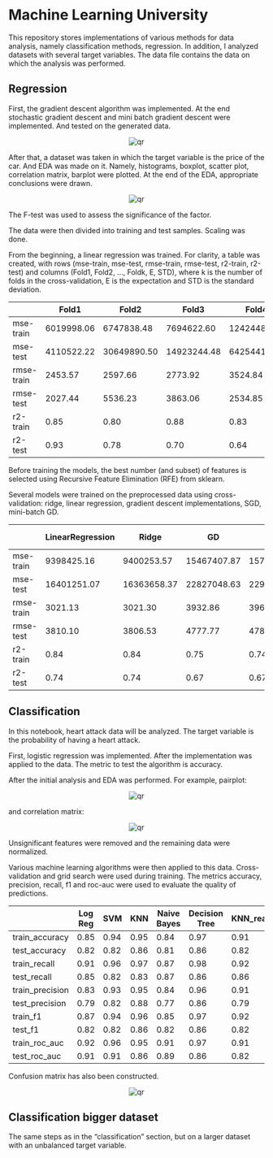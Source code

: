 # Machine Learning University

This repository stores implementations of various methods for data analysis, namely classification methods, regression. In addition, I analyzed datasets with several target variables. The data file contains the data on which the analysis was performed. 

## Regression

First, the gradient descent algorithm was implemented. At the end stochastic gradient descent and mini batch gradient descent were implemented. And tested on the generated data.

<div align="center">
 <img  src="https://github.com/user-attachments/assets/3bd1acff-072a-44a1-a8e4-ae3ff3049664" alt="qr"/>
</div>

After that, a dataset was taken in which the target variable is the price of the car. And EDA was made on it. Namely, histograms, boxplot, scatter plot, correlation matrix, barplot were plotted. At the end of the EDA, appropriate conclusions were drawn.

<div align="center">
 <img  src="https://github.com/user-attachments/assets/7e8009fc-9ed6-4ea3-b6c4-db77599a669c" alt="qr"/>
</div>

The F-test was used to assess the significance of the factor. 

The data were then divided into training and test samples. Scaling was done.

From the beginning, a linear regression was trained. For clarity, a table was created, with rows (mse-train, mse-test, rmse-train, rmse-test, r2-train, r2-test) and columns (Fold1, Fold2, ..., Foldk, E, STD), where k is the number of folds in the cross-validation, E is the expectation and STD is the standard deviation.
	
					

|           | Fold1          | Fold2         | Fold3      | Fold4      | Fold5      | E          |STD         |
| --------- | -------------- | ------------- | ---------- | ---------- | ---------- | ---------- | ---------- |
| mse-train |6019998.06      |6747838.48     |7694622.60  |12424483.14 |14105183.53 |9398425.16  |3245086.25  |
| mse-test  |4110522.22      |30649890.50    |14923244.48 |6425441.36  |25897156.79 |16401251.07 |10449490.41 |
| rmse-train|2453.57         |2597.66	       |2773.92	    |3524.84	   |3755.69	    |3021.14	   |520.74      |
| rmse-test |2027.44         |5536.23	       |3863.06	    |2534.85	   |5088.92	    |3810.10	   |1372.72     |
| r2-train  |0.85	           |0.80	         |0.88	      |0.83	       |0.84	      |0.84	       |0.03        |
| r2-test   |0.93	           |0.78	         |0.70	      |0.64	       |0.63	      |0.74        |0.11        |


Before training the models, the best number (and subset) of features is selected using Recursive Feature Elimination (RFE) from sklearn.

Several models were trained on the preprocessed data using cross-validation: ridge, linear regression, gradient descent implementations, SGD, mini-batch GD.

|           | LinearRegression | Ridge         | GD         | SGD        | Mini Batch GD |
| --------- | ---------------- | ------------- | ---------- | ---------- | ------------- |
| mse-train |9398425.16	       |9400253.57     |15467407.87 |15710189.60 |15479804.84    |
| mse-test  |16401251.07       |16363658.37    |22827048.63 |22938890.30 |22710667.56    |
| rmse-train|3021.13	       |3021.30	       |3932.86	    |3963.61	 |3934.44        |
| rmse-test |3810.10	       |3806.53	       |4777.77	    |4789.46	 |4765.57        |
| r2-train  |0.84              |0.84	       |0.75	    |0.74	 |0.75           |
| r2-test   |0.74              |0.74	       |0.67	    |0.67	 |0.67           |


## Classification

In this notebook, heart attack data will be analyzed. The target variable is the probability of having a heart attack.

First, logistic regression was implemented. After the implementation was applied to the data. The metric to test the algorithm is accuracy.

After the initial analysis and EDA was performed. For example, pairplot:

<div align="center">
 <img  src="https://github.com/user-attachments/assets/2d8b2db4-1312-4ccd-b93c-a4c721bd76c1" alt="qr"/>
</div>

and correlation matrix:

<div align="center">
 <img  src="https://github.com/user-attachments/assets/d3cb6abe-30f2-4ead-b57b-cf015555fffe" alt="qr"/>
</div>

Unsignificant features were removed and the remaining data were normalized.

Various machine learning algorithms were then applied to this data. Cross-validation and grid search were used during training. The metrics accuracy, precision, recall, f1 and roc-auc were used to evaluate the quality of predictions. 

|              |Log Reg|	SVM|	KNN|	Naive Bayes|	Decision Tree|	KNN_realization|
|--------------|----|-------|-------|-------|-------|-------|
|train_accuracy|0.85|	0.94|	0.95|	0.84|	0.97|	0.91|
|test_accuracy	|0.82|	0.82|	0.86|	0.81|	0.86|	0.82|
|train_recall	|0.91|	0.96|	0.97|	0.87|	0.98|	0.92|
|test_recall	|0.85|	0.82|	0.83|	0.87|	0.86|	0.86|
|train_precision|0.83|	0.93|	0.95|	0.84|	0.96|	0.91|
|test_precision	|0.79|	0.82|	0.88|	0.77|	0.86|	0.79|
|train_f1	|0.87|	0.94|	0.96|	0.85|	0.97|	0.92|
|test_f1	|0.82|	0.82|	0.86|	0.82|	0.86|	0.82|
|train_roc_auc	|0.92|	0.96|	0.95|	0.91|	0.97|	0.91|
test_roc_auc	|0.91|	0.91|	0.86|	0.89|	0.86|	0.82|

Confusion matrix has also been constructed.

<div align="center">
 <img  src="https://github.com/user-attachments/assets/4dbc2e18-2d3d-4a34-b5e9-d54774fd390c" alt="qr"/>
</div>


## Classification bigger dataset

The same steps as in the “classification” section, but on a larger dataset with an unbalanced target variable.
